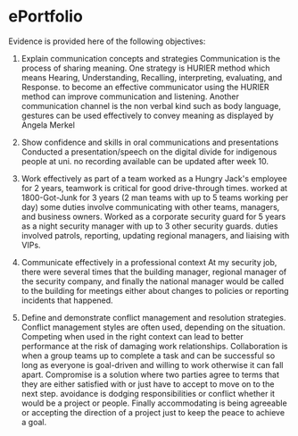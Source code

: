 # ePortfolio
Evidence is provided here of the following objectives:
1. Explain communication concepts and strategies
Communication is the process of sharing meaning. One strategy is HURIER method which means Hearing, Understanding, Recalling, interpreting, evaluating, and Response. to become an effective communicator using the HURIER method can improve communication and listening. Another communication channel is the non verbal kind such as body language, gestures can be used effectively to convey meaning as displayed by Angela Merkel 


2. Show confidence and skills in oral communications and presentations
Conducted a presentation/speech on the digital divide for indigenous people at uni. no recording available
can be updated after week 10.


3. Work effectively as part of a team
worked as a Hungry Jack's employee for 2 years, teamwork is critical for good drive-through times.
worked at 1800-Got-Junk for 3 years (2 man teams with up to 5 teams working per day) some duties involve communicating with other teams, managers, and business owners.
Worked as a corporate security guard for 5 years as a night security manager with up to 3 other security guards. duties involved patrols, reporting, updating regional managers, and liaising with VIPs.

4. Communicate effectively in a professional context
At my security job, there were several times that the building manager, regional manager of the security company, and finally the national manager
would be called to the building for meetings either about changes to policies or reporting incidents that happened.


5. Define and demonstrate conflict management and resolution strategies.
Conflict management styles are often used, depending on the situation. Competing when used in the right context can lead to better performance at the risk of damaging
work relationships. Collaboration is when a group teams up to complete a task and can be successful so long as everyone is goal-driven and willing to work otherwise it can fall apart. Compromise is a solution where two parties agree to terms that they are either satisfied with or just have to accept to move on to the next step. avoidance is dodging responsibilities or conflict whether it would be a project or people. Finally accommodating is being agreeable or accepting the direction of a project just to keep the peace to achieve a goal.
